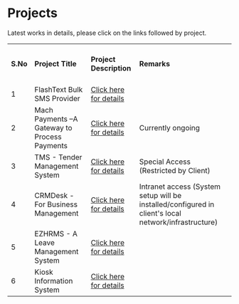 # Projects
Latest works in details, please click on the links followed by project.

<table width="100%" class="table table-striped">
 <tr>
 <td><h4>S.No</h4></td>
 <td><h4>Project Title</h4></td>
 <td><h4>Project Description</h4></td>
 <td><h4>Remarks</h4></td>
 
 </tr>
 
 <tr>
 <td>1</td>
 <td>FlashText Bulk SMS Provider</td>
 <td><a href="https://github.com/saidasoft/projects/tree/master/flashtext">Click here for details</a></td>
 <td>&nbsp;</td>
 </tr>
 
 <tr>
 <td>2</td>
 <td>Mach Payments –A Gateway to Process Payments</td>
 <td><a href="https://github.com/saidasoft/projects/tree/master/machpayments">Click here for details</a></td>
 <td>Currently ongoing</td>
 </tr>
 
 <tr>
 <td>3</td>
 <td>TMS - Tender Management System</td>
 <td><a href="https://github.com/saidasoft/projects/tree/master/tms">Click here for details</a></td>
 <td>Special Access (Restricted by Client)</td>
 </tr>
 
 <tr>
 <td>4</td>
 <td>CRMDesk - For Business Management</td>
 <td><a href="https://github.com/saidasoft/projects/tree/master/crmdesk">Click here for details</a></td>
 <td>Intranet access (System setup will be installed/configured in client's local network/infrastructure)</td>
 </tr>
 
 <tr>
 <td>5</td>
 <td>EZHRMS - A Leave Management System</td>
 <td><a href="https://github.com/saidasoft/projects/tree/master/ezhrms">Click here for details</a></td>
 <td>&nbsp;</td>
 </tr>
 
 <tr>
 <td>6</td>
 <td>Kiosk Information System </td>
 <td><a href="https://github.com/saidasoft/projects/tree/master/ezhrms">Click here for details</a></td>
 <td>&nbsp;</td>
 </tr>
 
 
 
</table>
